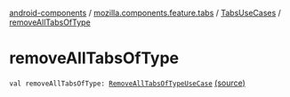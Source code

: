 [android-components](../../index.md) / [mozilla.components.feature.tabs](../index.md) / [TabsUseCases](index.md) / [removeAllTabsOfType](./remove-all-tabs-of-type.md)

# removeAllTabsOfType

`val removeAllTabsOfType: `[`RemoveAllTabsOfTypeUseCase`](-remove-all-tabs-of-type-use-case/index.md) [(source)](https://github.com/mozilla-mobile/android-components/blob/master/components/feature/tabs/src/main/java/mozilla/components/feature/tabs/TabsUseCases.kt#L209)